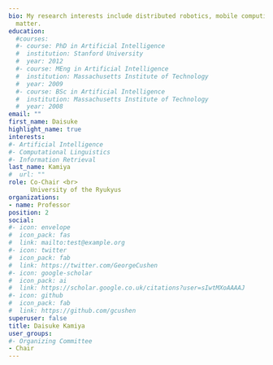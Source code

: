 ```yaml
---
bio: My research interests include distributed robotics, mobile computing and programmable
  matter.
education:
  #courses:
  #- course: PhD in Artificial Intelligence
  #  institution: Stanford University
  #  year: 2012
  #- course: MEng in Artificial Intelligence
  #  institution: Massachusetts Institute of Technology
  #  year: 2009
  #- course: BSc in Artificial Intelligence
  #  institution: Massachusetts Institute of Technology
  #  year: 2008
email: ""
first_name: Daisuke
highlight_name: true
interests:
#- Artificial Intelligence
#- Computational Linguistics
#- Information Retrieval
last_name: Kamiya
#  url: ""
role: Co-Chair <br>
      University of the Ryukyus
organizations:
- name: Professor
position: 2
social:
#- icon: envelope
#  icon_pack: fas
#  link: mailto:test@example.org
#- icon: twitter
#  icon_pack: fab
#  link: https://twitter.com/GeorgeCushen
#- icon: google-scholar
#  icon_pack: ai
#  link: https://scholar.google.co.uk/citations?user=sIwtMXoAAAAJ
#- icon: github
#  icon_pack: fab
#  link: https://github.com/gcushen
superuser: false
title: Daisuke Kamiya
user_groups:
#- Organizing Committee
- Chair
---
```


<!-- Eiji Hato is a professor of ... -->

